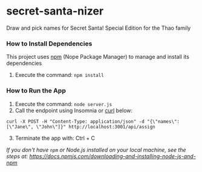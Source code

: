 # secret-santa-nizer
Draw and pick names for Secret Santa! Special Edition for the Thao family

### How to Install Dependencies
This project uses [npm](https://www.npmjs.com/) (Nope Package Manager) to manage and install its dependencies
1) Execute the command: `npm install`

### How to Run the App
1) Execute the command: `node server.js`
2) Call the endpoint using Insomnia or [curl](https://curl.se/) below:
```
curl -X POST -H "Content-Type: application/json" -d "{\"names\": [\"Jane\", \"John\"]}" http://localhost:3001/api/assign
```
3) Terminate the app with: Ctrl + C   

_If you don't have `npm` or Node.js installed on your local machine, see the steps at: https://docs.npmjs.com/downloading-and-installing-node-js-and-npm_

